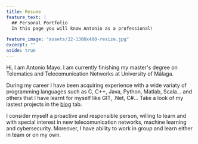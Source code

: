 ```yaml
---
title: Resume
feature_text: |
  ## Personal Portfolio
  In this page you will know Antonio as a professional! 
  
feature_image: "assets/22-1300x400-resize.jpg"
excerpt: ""
aside: true 
---
```

Hi, I am Antonio Mayo. I am currently finishing my master's degree on Telematics and Telecomunication Networks at University of Málaga.

During my career I have been acquiring experience with a wide variaty of programming languages such as C, C++, Java, Python, Matlab, Scala... and others that I have learnt for myself like GIT, .Net, C#... Take a look of my lastest projects in the [blog](https://amayoo0.github.io/cyber-lab/blog/) tab.

I consider myself a proactive and responsible person, willing to learn and with special interest in new telecomunication networks, machine learning and cybersecurity. 
Moreover, I have ability to work in group and learn either in team or on my own.








